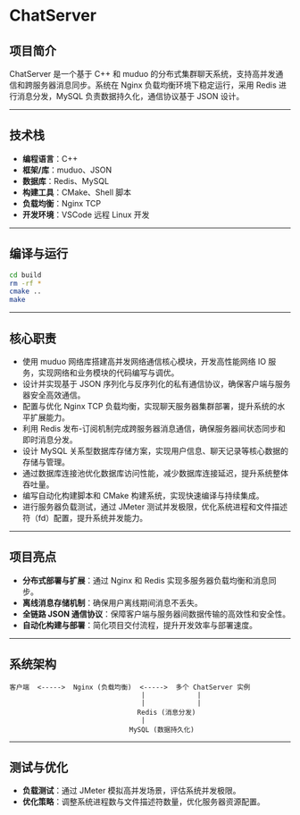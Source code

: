 # ChatServer

## 项目简介
ChatServer 是一个基于 C++ 和 muduo 的分布式集群聊天系统，支持高并发通信和跨服务器消息同步。系统在 Nginx 负载均衡环境下稳定运行，采用 Redis 进行消息分发，MySQL 负责数据持久化，通信协议基于 JSON 设计。

---

## 技术栈
- **编程语言**：C++  
- **框架/库**：muduo、JSON  
- **数据库**：Redis、MySQL  
- **构建工具**：CMake、Shell 脚本  
- **负载均衡**：Nginx TCP  
- **开发环境**：VSCode 远程 Linux 开发  

---

## 编译与运行
```bash
cd build
rm -rf *
cmake ..
make
```

---

## 核心职责
- 使用 muduo 网络库搭建高并发网络通信核心模块，开发高性能网络 IO 服务，实现网络和业务模块的代码编写与调优。
- 设计并实现基于 JSON 序列化与反序列化的私有通信协议，确保客户端与服务器安全高效通信。
- 配置与优化 Nginx TCP 负载均衡，实现聊天服务器集群部署，提升系统的水平扩展能力。
- 利用 Redis 发布-订阅机制完成跨服务器消息通信，确保服务器间状态同步和即时消息分发。
- 设计 MySQL 关系型数据库存储方案，实现用户信息、聊天记录等核心数据的存储与管理。
- 通过数据库连接池优化数据库访问性能，减少数据库连接延迟，提升系统整体吞吐量。
- 编写自动化构建脚本和 CMake 构建系统，实现快速编译与持续集成。
- 进行服务器负载测试，通过 JMeter 测试并发极限，优化系统进程和文件描述符（fd）配置，提升系统并发能力。

---

## 项目亮点
- **分布式部署与扩展**：通过 Nginx 和 Redis 实现多服务器负载均衡和消息同步。
- **离线消息存储机制**：确保用户离线期间消息不丢失。
- **全链路 JSON 通信协议**：保障客户端与服务器间数据传输的高效性和安全性。
- **自动化构建与部署**：简化项目交付流程，提升开发效率与部署速度。

---

## 系统架构
```
客户端  <----->  Nginx (负载均衡)  <----->  多个 ChatServer 实例
                                 |             |
                                 |             |
                                Redis (消息分发) 
                                 |
                              MySQL (数据持久化)
```

---

## 测试与优化
- **负载测试**：通过 JMeter 模拟高并发场景，评估系统并发极限。
- **优化策略**：调整系统进程数与文件描述符数量，优化服务器资源配置。




